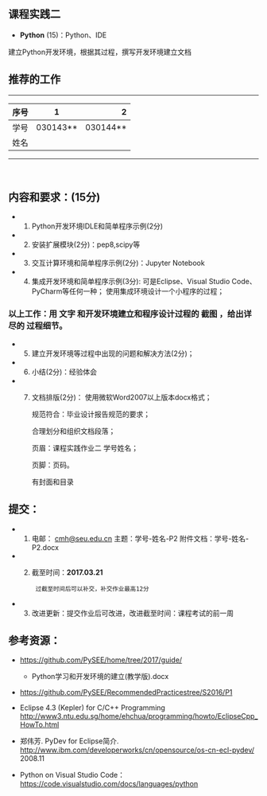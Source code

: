 
## 课程实践二

* **Python** (15)：Python、IDE

建立Python开发环境，根据其过程，撰写开发环境建立文档

## 推荐的工作 
-----
| 序号  |1          |    2 |
| ------|:--------:| -----------:|
| 学号  | 030143**  |  030144**   |
| 姓名  |           |             |
---------
   
## 内容和要求：(15分)

* 1) Python开发环境IDLE和简单程序示例(2分)

* 2) 安装扩展模块(2分)：pep8,scipy等

* 3) 交互计算环境和简单程序示例(2分)：Jupyter Notebook
* 4) 集成开发环境和简单程序示例(3分):
          可是Eclipse、Visual Studio Code、PyCharm等任何一种；
          使用集成环境设计一个小程序的过程；
      
### 以上工作：用 **文字** 和开发环境建立和程序设计过程的 **截图** ，给出详尽的 **过程细节**。

* 5) 建立开发环境等过程中出现的问题和解决方法(2分)；

* 6) 小结(2分)：经验体会

* 7) 文档排版(2分)：
        使用微软Word2007以上版本docx格式；
       
       规范符合：毕业设计报告规范的要求；
       
       合理划分和组织文档段落；
       
       页眉：课程实践作业二  学号姓名；
       
       页脚：页码。
       
       有封面和目录
       
## 提交：

* 1) 电邮： cmh@seu.edu.cn 
          主题：学号-姓名-P2
          附件文档：学号-姓名-P2.docx

* 2) 截至时间：**2017.03.21**

          过截至时间后可以补交，补交作业最高12分
* 3) 改进更新：提交作业后可改进，改进截至时间：课程考试的前一周

## 参考资源：

* https://github.com/PySEE/home/tree/2017/guide/

   * Python学习和开发环境的建立(教学版).docx
   
* https://github.com/PySEE/RecommendedPracticestree/S2016/P1

* Eclipse 4.3 (Kepler) for C/C++ Programming http://www3.ntu.edu.sg/home/ehchua/programming/howto/EclipseCpp_HowTo.html

* 郑伟芳. PyDev for Eclipse简介. http://www.ibm.com/developerworks/cn/opensource/os-cn-ecl-pydev/   2008.11

* Python on Visual Studio Code： https://code.visualstudio.com/docs/languages/python



